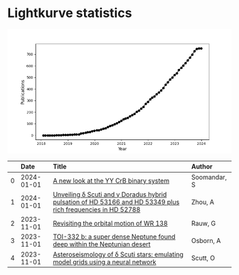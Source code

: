 
<h1>Lightkurve statistics</h1>
  
![publications](lightkurve-publications.png)  
  
|    | Date       | Title                                                                                                                                                                         | Author       |
|---:|:-----------|:------------------------------------------------------------------------------------------------------------------------------------------------------------------------------|:-------------|
|  0 | 2024-01-01 | [A new look at the YY CrB binary system](https://ui.adsabs.harvard.edu/abs/2024NewA..10502112S/abstract)                                                                      | Soomandar, S |
|  1 | 2024-01-01 | [Unveiling δ Scuti and γ Doradus hybrid pulsation of HD 53166 and HD 53349 plus rich frequencies in HD 52788](https://ui.adsabs.harvard.edu/abs/2024NewA..10502081Z/abstract) | Zhou, A      |
|  2 | 2023-11-01 | [Revisiting the orbital motion of WR 138](https://ui.adsabs.harvard.edu/abs/2023NewA..10402062R/abstract)                                                                     | Rauw, G      |
|  3 | 2023-11-01 | [TOI-332 b: a super dense Neptune found deep within the Neptunian desert](https://ui.adsabs.harvard.edu/abs/2023MNRAS.526..548O/abstract)                                     | Osborn, A    |
|  4 | 2023-11-01 | [Asteroseismology of δ Scuti stars: emulating model grids using a neural network](https://ui.adsabs.harvard.edu/abs/2023MNRAS.525.5235S/abstract)                             | Scutt, O     |
